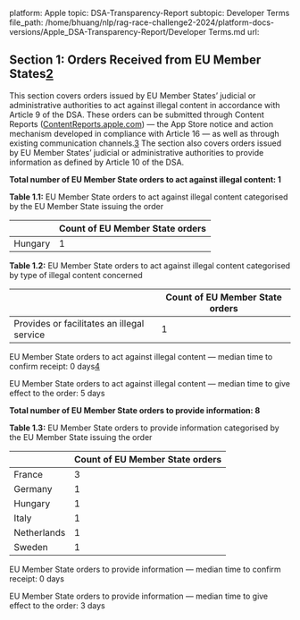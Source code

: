 platform: Apple
topic: DSA-Transparency-Report
subtopic: Developer Terms
file_path: /home/bhuang/nlp/rag-race-challenge2-2024/platform-docs-versions/Apple_DSA-Transparency-Report/Developer Terms.md
url: <EMPTY>


## Section 1: Orders Received from EU Member States[2](#two)

This section covers orders issued by EU Member States’ judicial or administrative authorities to act against illegal content in accordance with Article 9 of the DSA. These orders can be submitted through Content Reports ([ContentReports.apple.com](http://contentreports.apple.com/)) — the App Store notice and action mechanism developed in compliance with Article 16 — as well as through existing communication channels.[3](#three) The section also covers orders issued by EU Member States’ judicial or administrative authorities to provide information as defined by Article 10 of the DSA.

**Total number of EU Member State orders to act against illegal content: 1**

**Table 1.1:** EU Member State orders to act against illegal content categorised by the EU Member State issuing the order

|     | **Count of EU Member State orders** |
| --- | --- |
| Hungary | 1   |

**Table 1.2:** EU Member State orders to act against illegal content categorised by type of illegal content concerned

|     | **Count of EU Member State orders** |
| --- | --- |
| Provides or facilitates an illegal service | 1   |

EU Member State orders to act against illegal content — median time to confirm receipt: 0 days[4](#four)

EU Member State orders to act against illegal content — median time to give effect to the order: 5 days

**Total number of EU Member State orders to provide information: 8**

**Table 1.3:** EU Member State orders to provide information categorised by the EU Member State issuing the order

|     | **Count of EU Member State orders** |
| --- | --- |
| France | 3   |
| Germany | 1   |
| Hungary | 1   |
| Italy | 1   |
| Netherlands | 1   |
| Sweden | 1   |

EU Member State orders to provide information — median time to confirm receipt: 0 days

EU Member State orders to provide information — median time to give effect to the order: 3 days